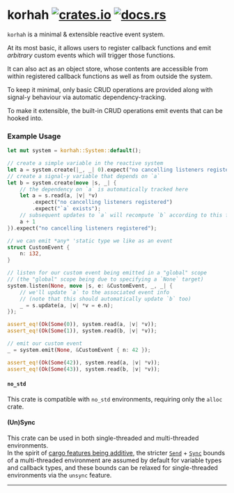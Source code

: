 # korhah [![crates.io](https://img.shields.io/crates/v/korhah.svg)](https://crates.io/crates/korhah) [![docs.rs](https://img.shields.io/docsrs/korhah)](https://docs.rs/korhah)

`korhah` is a minimal & extensible reactive event system.

At its most basic, it allows users to register callback functions and emit _arbitrary_ custom events which will trigger those functions.

It can also act as an object store, whose contents are accessible from within registered callback functions as well as from outside the system.

To keep it minimal, only basic CRUD operations are provided along with signal-y behaviour via automatic dependency-tracking.

To make it extensible, the built-in CRUD operations emit events that can be hooked into.

### Example Usage

```rust
let mut system = korhah::System::default();

// create a simple variable in the reactive system
let a = system.create(|_, _| 0).expect("no cancelling listeners registered");
// create a signal-y variable that depends on `a`
let b = system.create(move |s, _| {
    // the dependency on `a` is automatically tracked here
    let a = s.read(a, |v| *v)
        .expect("no cancelling listeners registered")
        .expect("`a` exists");
    // subsequent updates to `a` will recompute `b` according to this formula
    a + 1
}).expect("no cancelling listeners registered");

// we can emit *any* 'static type we like as an event
struct CustomEvent {
    n: i32,
}

// listen for our custom event being emitted in a "global" scope
// (the "global" scope being due to specifying a `None` target)
system.listen(None, move |s, e: &CustomEvent, _, _| {
    // we'll update `a` to the associated event info
    // (note that this should automatically update `b` too)
    _ = s.update(a, |v| *v = e.n);
});

assert_eq!(Ok(Some(0)), system.read(a, |v| *v));
assert_eq!(Ok(Some(1)), system.read(b, |v| *v));

// emit our custom event
_ = system.emit(None, &CustomEvent { n: 42 });

assert_eq!(Ok(Some(42)), system.read(a, |v| *v));
assert_eq!(Ok(Some(43)), system.read(b, |v| *v));
```

#### `no_std`
This crate is compatible with `no_std` environments, requiring only the `alloc` crate. 

#### (Un)Sync
This crate can be used in both single-threaded and multi-threaded environments.\
In the spirit of [cargo features being additive](https://doc.rust-lang.org/cargo/reference/features.html#feature-unification), the stricter [`Send`](https://doc.rust-lang.org/core/marker/trait.Send.html) + [`Sync`](https://doc.rust-lang.org/core/marker/trait.Sync.html) bounds of a multi-threaded environment are assumed by default for variable types and callback types, and these bounds can be relaxed for single-threaded environments via the `unsync` feature.

---
